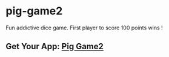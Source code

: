 # pig-game2
Fun addictive dice game. First player to score 100 points wins !

## Get Your App: [Pig Game2](https://tarunsingh56.github.io/pig-game2/)

